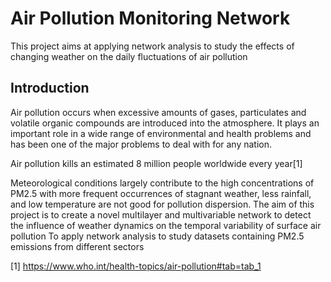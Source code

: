 # Air Pollution Monitoring Network
This project aims at applying network analysis to study the effects of changing weather on the daily fluctuations of air pollution

## Introduction
Air pollution occurs when excessive amounts of gases, particulates and  volatile organic compounds are introduced into the atmosphere. It plays an important role in a wide range of environmental and health problems and has been one of the major problems to deal with for any nation.

Air pollution kills an estimated 8 million people worldwide every year[1]

Meteorological conditions largely contribute to the high concentrations of PM2.5 with more frequent occurrences of stagnant weather, less rainfall, and low temperature are not good for pollution dispersion. The aim of this project is to create a novel multilayer and multivariable network to detect the influence of weather dynamics on the temporal variability of surface air pollution
To apply network analysis to study datasets containing PM2.5 emissions from different sectors

[1] https://www.who.int/health-topics/air-pollution#tab=tab_1
